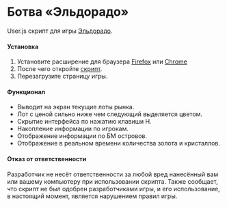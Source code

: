 # Ботва «Эльдорадо»
User.js скрипт для игры [Эльдорадо](https://eldorado.botva.ru).

#### Установка
1. Установите расширение для браузера [Firefox](https://addons.mozilla.org/ru/firefox/addon/greasemonkey/) или [Chrome](https://chrome.google.com/webstore/detail/tampermonkey/dhdgffkkebhmkfjojejmpbldmpobfkfo)
2. После чего откройте [скрипт](https://github.com/lugovov/eldorado/raw/master/market.user.js).
3. Перезагрузите страницу игры.

#### Функционал
- Выводит на экран текущие лоты рынка.
- Лот с ценой сильно ниже чем следующий выделяется цветом.
- Скрытие интерфейса по нажатию клавиши H.
- Накопление информации по игрокам.
- Отображение информации по БМ островов.
- Отображение в реальном времени количества золота и кристаллов.

#### Отказ от ответственности
Разработчик не несёт ответственности за любой вред нанесённый вам или вашему компьютеру при использовании скрипта. Также сообщает, что скрипт не был одобрен разработчиками игры, и его использование, в настоящий момент, является нарушением правил игры.
